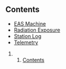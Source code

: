 Contents
--------

-   [EAS Machine](https://wiki.wmfo.org/Operations/Regulatory/EAS_Machine "Operations/Regulatory/EAS_Machine")
-   [Radiation Exposure](https://wiki.wmfo.org/Operations/Regulatory/Radiation_Exposeure "Operations/Regulatory/Radiation_Exposeure")
-   [Station Log](https://wiki.wmfo.org/Operations/Regulatory/Station_Log "Operations/Regulatory/Station_Log")
-   [Telemetry](https://wiki.wmfo.org/Operations/Regulatory/Telemetry "Operations/Regulatory/Telemetry")

1.  1. [Contents](#Contents)

